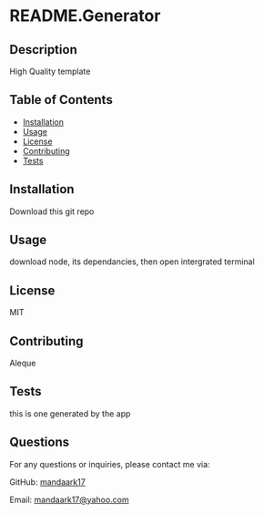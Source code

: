 # README.Generator

## Description

High Quality template

## Table of Contents

- [Installation](#installation)
- [Usage](#usage)
- [License](#license)
- [Contributing](#contributing)
- [Tests](#tests)
## Installation

Download this git repo

## Usage

download node, its dependancies, then open intergrated terminal

## License

MIT

## Contributing

Aleque

## Tests

this is one generated by the app

## Questions

For any questions or inquiries, please contact me via:

GitHub: [mandaark17](https://github.com/mandaark17)

Email: mandaark17@yahoo.com
